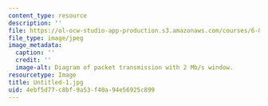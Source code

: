 ```yaml
---
content_type: resource
description: ''
file: https://ol-ocw-studio-app-production.s3.amazonaws.com/courses/6-033-computer-system-engineering-spring-2018/4ebf5d77c8bf9a53f40a94e56925c899_Untitled-1.jpg
file_type: image/jpeg
image_metadata:
  caption: ''
  credit: ''
  image-alt: Diagram of packet transmission with 2 Mb/s window.
resourcetype: Image
title: Untitled-1.jpg
uid: 4ebf5d77-c8bf-9a53-f40a-94e56925c899
---
```

